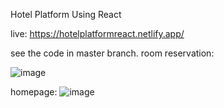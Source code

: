 Hotel Platform Using React

live: https://hotelplatformreact.netlify.app/

see the code in master branch. 
room reservation:

![image](https://github.com/Nninex/HotelPlatformWithReact/assets/118069914/74e578fc-2605-4380-8991-62d96d6859e4)

homepage:
![image](https://github.com/Nninex/HotelPlatformWithReact/assets/118069914/818c0dc3-63a4-4b7c-87fe-0e4c5ccd5401)
